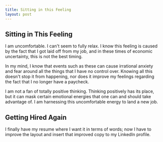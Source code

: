 ```yaml
---
title: Sitting in this Feeling
layout: post
---
```


## Sitting in This Feeling

I am uncomfortable. I can't seem to fully relax. I know this feeling is caused by the fact that I got laid off from my job, and in these times of economic uncertainty, this is not the best timing. 


In my mind, I know that events such as these can cause irrational anxiety and fear around all the things that I have no control over. Knowing all this doesn't stop it from happening, nor does it improve my feelings regarding the fact that I no longer have a paycheck.


I am not a fan of totally positive thinking. Thinking positively has its place, but it can mask certain emotional energies that one can and should take advantage of. I am harnessing this uncomfortable energy to land a new job. 


## Getting Hired Again

I finally have my resume where I want it in terms of words; now I have to improve the layout and insert that improved copy to my LinkedIn profile. 
